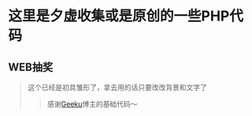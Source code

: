这里是夕虚收集或是原创的一些PHP代码
=================================== 

WEB抽奖
--------------
> 这个已经是初具雏形了，拿去用的话只要改改背景和文字了
> >感谢[Geeku](http://www.geeku.net)博主的基础代码～
